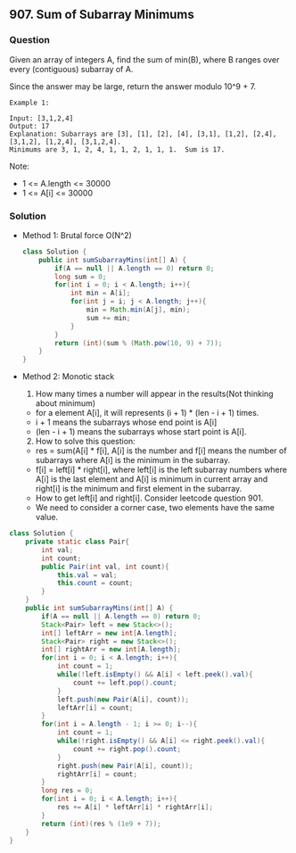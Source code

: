 ## 907. Sum of Subarray Minimums

### Question
Given an array of integers A, find the sum of min(B), where B ranges over every (contiguous) subarray of A.

Since the answer may be large, return the answer modulo 10^9 + 7.

```
Example 1:

Input: [3,1,2,4]
Output: 17
Explanation: Subarrays are [3], [1], [2], [4], [3,1], [1,2], [2,4], [3,1,2], [1,2,4], [3,1,2,4]. 
Minimums are 3, 1, 2, 4, 1, 1, 2, 1, 1, 1.  Sum is 17.
```
 
Note:
* 1 <= A.length <= 30000
* 1 <= A[i] <= 30000

### Solution
* Method 1: Brutal force O(N^2)
	```Java
	class Solution {
		public int sumSubarrayMins(int[] A) {
			if(A == null || A.length == 0) return 0;
			long sum = 0;
			for(int i = 0; i < A.length; i++){
				int min = A[i];
				for(int j = i; j < A.length; j++){
					min = Math.min(A[j], min);
					sum += min;
				}
			}
			return (int)(sum % (Math.pow(10, 9) + 7));
		}
	}
	```


* Method 2: Monotic stack
  1. How many times a number will appear in the results(Not thinking about minimum)
    * for a element A[i], it will represents (i + 1) * (len - i + 1) times.
    * i + 1 means the subarrays whose end point is A[i]
    * (len - i + 1) means the subarrays whose start point is A[i].
  2. How to solve this question:
    * res = sum(A[i] * f[i], A[i] is the number and f[i] means the number of subarrays where A[i] is the minimum in the subarray.
    * f[i] = left[i] * right[i], where left[i] is the left subarray numbers where A[i] is the last element and A[i] is minimum in current array and right[i] is the minimum and first element in the subarray.
    * How to get left[i] and right[i]. Consider leetcode question 901.
    * We need to consider a corner case, two elements have the same value.

```Java
class Solution {
    private static class Pair{
        int val;
        int count;
        public Pair(int val, int count){
            this.val = val;
            this.count = count;
        }
    }
    public int sumSubarrayMins(int[] A) {
        if(A == null || A.length == 0) return 0;
        Stack<Pair> left = new Stack<>();
        int[] leftArr = new int[A.length];
        Stack<Pair> right = new Stack<>();
        int[] rightArr = new int[A.length];
        for(int i = 0; i < A.length; i++){
            int count = 1;
            while(!left.isEmpty() && A[i] < left.peek().val){
                count += left.pop().count;
            }
            left.push(new Pair(A[i], count));
            leftArr[i] = count;
        }
        for(int i = A.length - 1; i >= 0; i--){
            int count = 1;
            while(!right.isEmpty() && A[i] <= right.peek().val){
                count += right.pop().count;
            }
            right.push(new Pair(A[i], count));
            rightArr[i] = count;
        }
        long res = 0;
        for(int i = 0; i < A.length; i++){
            res += A[i] * leftArr[i] * rightArr[i];
        }
        return (int)(res % (1e9 + 7));
    }
}
```
